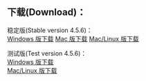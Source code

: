 
## 下载(Download)：
稳定版(Stable version 4.5.6)：  
[Windows 版下载](https://github.com/XX-net/XX-Net/releases/download/4.5.6/XX-Net-windows-4.5.6.7z)
[Mac 版下载](https://github.com/XX-net/XX-Net/releases/download/4.5.6/XX-Net-mac-4.5.6.7z)
[Mac/Linux 版下载](https://github.com/XX-net/XX-Net/archive/4.5.6.zip)  


测试版(Test version 4.5.6)：  
[Windows 版下载](https://github.com/XX-net/XX-Net/releases/download/4.5.6/XX-Net-windows-4.5.6.7z)   
[Mac/Linux 版下载](https://github.com/XX-net/XX-Net/archive/4.5.6.zip)  



